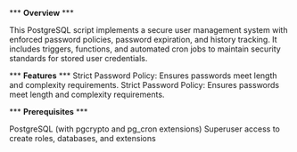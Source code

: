 *** **Overview** ***

This PostgreSQL script implements a secure user management system with enforced password policies, password expiration, and history tracking. It includes triggers, functions, and automated cron jobs to maintain security standards for stored user credentials.

*** **Features** ***
Strict Password Policy: Ensures passwords meet length and complexity requirements.
Strict Password Policy: Ensures passwords meet length and complexity requirements.

*** **Prerequisites** ***

PostgreSQL (with pgcrypto and pg_cron extensions)
Superuser access to create roles, databases, and extensions
